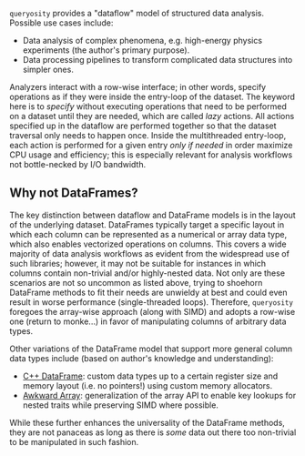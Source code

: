 `queryosity` provides a "dataflow" model of structured data analysis.
Possible use cases include: 

- Data analysis of complex phenomena, e.g. high-energy physics experiments (the author's primary purpose).
- Data processing pipelines to transform complicated data structures into simpler ones.

Analyzers interact with a row-wise interface; in other words, specify operations as if they were inside the entry-loop of the dataset.
The keyword here is to *specify* without executing operations that need to be performed on a dataset until they are needed, which are called *lazy* actions.
All actions specified up in the dataflow are performed together so that the dataset traversal only needs to happen once.
Inside the multithreaded entry-loop, each action is performed for a given entry *only if needed* in order maximize CPU usage and efficiency; this is especially relevant for analysis workflows not bottle-necked by I/O bandwidth.

## Why not DataFrames?

The key distinction between dataflow and DataFrame models is in the layout of the underlying dataset.
DataFrames typically target a specific layout in which each column can be represented as a numerical or array data type, which also enables vectorized operations on columns.
This covers a wide majority of data analysis workflows as evident from the widespread use of such libraries; however, it may not be suitable for instances in which columns contain non-trivial and/or highly-nested data.
Not only are these scenarios are not so uncommon as listed above, trying to shoehorn DataFrame methods to fit their needs are unwieldy at best and could even result in worse performance (single-threaded loops).
Therefore, `queryosity` foregoes the array-wise approach (along with SIMD) and adopts a row-wise one (return to monke...) in favor of manipulating columns of arbitrary data types.

Other variations of the DataFrame model that support more general column data types include (based on author's knowledge and understanding): 

- [C++ DataFrame](https://htmlpreview.github.io/?https://github.com/hosseinmoein/DataFrame/blob/master/docs/HTML/DataFrame.html): custom data types up to a certain register size and memory layout (i.e. no pointers!) using custom memory allocators.
- [Awkward Array](https://awkward-array.org/doc/main/): generalization of the array API to enable key lookups for nested traits while preserving SIMD where possible. 

While these further enhances the universality of the DataFrame methods, they are not panaceas as long as there is *some* data out there too non-trivial to be manipulated in such fashion.